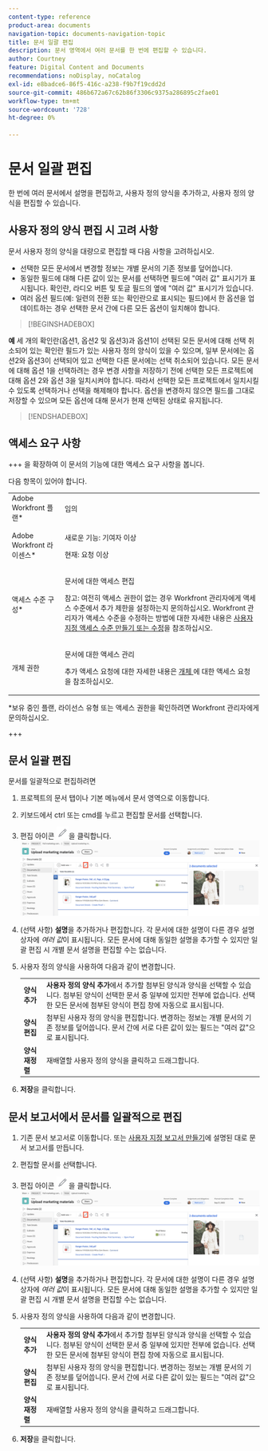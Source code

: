 ```yaml
---
content-type: reference
product-area: documents
navigation-topic: documents-navigation-topic
title: 문서 일괄 편집
description: 문서 영역에서 여러 문서를 한 번에 편집할 수 있습니다.
author: Courtney
feature: Digital Content and Documents
recommendations: noDisplay, noCatalog
exl-id: e8badce6-86f5-416c-a238-f9b7f19cdd2d
source-git-commit: 486b672a67c62b86f3306c9375a286895c2fae01
workflow-type: tm+mt
source-wordcount: '728'
ht-degree: 0%

---
```


# 문서 일괄 편집

한 번에 여러 문서에서 설명을 편집하고, 사용자 정의 양식을 추가하고, 사용자 정의 양식을 편집할 수 있습니다.

## 사용자 정의 양식 편집 시 고려 사항

문서 사용자 정의 양식을 대량으로 편집할 때 다음 사항을 고려하십시오.

* 선택한 모든 문서에서 변경할 정보는 개별 문서의 기존 정보를 덮어씁니다.
* 동일한 필드에 대해 다른 값이 있는 문서를 선택하면 필드에 &quot;여러 값&quot; 표시기가 표시됩니다. 확인란, 라디오 버튼 및 토글 필드의 옆에 &quot;여러 값&quot; 표시기가 있습니다.
* 여러 옵션 필드(예: 일련의 전환 또는 확인란으로 표시되는 필드)에서 한 옵션을 업데이트하는 경우 선택한 문서 간에 다른 모든 옵션이 일치해야 합니다.

>[!BEGINSHADEBOX]

**예**
세 개의 확인란(옵션1, 옵션2 및 옵션3)과 옵션1이 선택된 모든 문서에 대해 선택 취소되어 있는 확인란 필드가 있는 사용자 정의 양식이 있을 수 있으며, 일부 문서에는 옵션2와 옵션3이 선택되어 있고 선택한 다른 문서에는 선택 취소되어 있습니다. 모든 문서에 대해 옵션 1을 선택하려는 경우 변경 사항을 저장하기 전에 선택한 모든 프로젝트에 대해 옵션 2와 옵션 3을 일치시켜야 합니다. 따라서 선택한 모든 프로젝트에서 일치시킬 수 있도록 선택하거나 선택을 해제해야 합니다. 옵션을 변경하지 않으면 필드를 그대로 저장할 수 있으며 모든 옵션에 대해 문서가 현재 선택된 상태로 유지됩니다.

>[!ENDSHADEBOX]

## 액세스 요구 사항

+++ 을 확장하여 이 문서의 기능에 대한 액세스 요구 사항을 봅니다.

다음 항목이 있어야 합니다.

<table style="table-layout:auto"> 
 <col> 
 <col> 
 <tbody> 
  <tr> 
   <td role="rowheader">Adobe Workfront 플랜*</td> 
   <td> <p> 임의</p> </td> 
  </tr> 
  <tr> 
   <td role="rowheader">Adobe Workfront 라이센스*</td> 
   <td><p> 새로운 기능: 기여자 이상</p> 
   <p> 현재: 요청 이상</p> </td> 
  </tr> 
  <tr> 
   <td role="rowheader">액세스 수준 구성*</td> 
   <td> <p>문서에 대한 액세스 편집</p> <p>참고: 여전히 액세스 권한이 없는 경우 Workfront 관리자에게 액세스 수준에서 추가 제한을 설정하는지 문의하십시오. Workfront 관리자가 액세스 수준을 수정하는 방법에 대한 자세한 내용은 <a href="../../administration-and-setup/add-users/configure-and-grant-access/create-modify-access-levels.md" class="MCXref xref">사용자 지정 액세스 수준 만들기 또는 수정</a>을 참조하십시오.</p> </td> 
  </tr> 
  <tr> 
   <td role="rowheader">개체 권한</td> 
   <td> <p>문서에 대한 액세스 관리</p> <p>추가 액세스 요청에 대한 자세한 내용은 <a href="../../workfront-basics/grant-and-request-access-to-objects/request-access.md" class="MCXref xref">개체 </a>에 대한 액세스 요청 을 참조하십시오.</p> </td> 
  </tr> 
 </tbody> 
</table>

&#42;보유 중인 플랜, 라이선스 유형 또는 액세스 권한을 확인하려면 Workfront 관리자에게 문의하십시오.

+++

## 문서 일괄 편집

문서를 일괄적으로 편집하려면

1. 프로젝트의 문서 탭이나 기본 메뉴에서 문서 영역으로 이동합니다.
1. 키보드에서 ctrl 또는 cmd를 누르고 편집할 문서를 선택합니다.
1. 편집 아이콘 ![편집 아이콘](assets/edit-icon.png)을 클릭합니다.
   ![페이지의 아이콘 위치 편집](assets/edit-multiple-documents.png)
1. (선택 사항) **설명**&#x200B;을 추가하거나 편집합니다. 각 문서에 대한 설명이 다른 경우 설명 상자에 _여러 값_&#x200B;이 표시됩니다. 모든 문서에 대해 동일한 설명을 추가할 수 있지만 일괄 편집 시 개별 문서 설명을 편집할 수는 없습니다.
1. 사용자 정의 양식을 사용하여 다음과 같이 변경합니다.

   <table>
    <tr>
    <td><strong>양식 추가</strong></td>
    <td><strong>사용자 정의 양식 추가</strong>에서 추가할 첨부된 양식과 양식을 선택할 수 있습니다. 첨부된 양식이 선택한 문서 중 일부에 있지만 전부에 없습니다. 선택한 모든 문서에 첨부된 양식이 편집 창에 자동으로 표시됩니다.  </td>
    </tr>
    <tr>
    <td><strong>양식 편집</strong></td>
    <td>첨부된 사용자 정의 양식을 편집합니다. 변경하는 정보는 개별 문서의 기존 정보를 덮어씁니다. 문서 간에 서로 다른 값이 있는 필드는 "여러 값"으로 표시됩니다. </td>
    </tr>
    <tr>
    <td><strong>양식 재정렬</strong></td>
    <td>재배열할 사용자 정의 양식을 클릭하고 드래그합니다.</td>
    </tr>
    </table>
1. **저장**&#x200B;을 클릭합니다.


## 문서 보고서에서 문서를 일괄적으로 편집

1. 기존 문서 보고서로 이동합니다.
또는
[사용자 지정 보고서 만들기](/help/quicksilver/reports-and-dashboards/reports/creating-and-managing-reports/create-custom-report.md)에 설명된 대로 문서 보고서를 만듭니다.
1. 편집할 문서를 선택합니다.
1. 편집 아이콘 ![편집 아이콘](assets/edit-icon.png)을 클릭합니다.
   ![페이지의 아이콘 위치 편집](assets/edit-multiple-documents.png)
1. (선택 사항) **설명**&#x200B;을 추가하거나 편집합니다. 각 문서에 대한 설명이 다른 경우 설명 상자에 _여러 값_&#x200B;이 표시됩니다. 모든 문서에 대해 동일한 설명을 추가할 수 있지만 일괄 편집 시 개별 문서 설명을 편집할 수는 없습니다.
1. 사용자 정의 양식을 사용하여 다음과 같이 변경합니다.

   <table>
    <tr>
    <td><strong>양식 추가</strong></td>
    <td><strong>사용자 정의 양식 추가</strong>에서 추가할 첨부된 양식과 양식을 선택할 수 있습니다. 첨부된 양식이 선택한 문서 중 일부에 있지만 전부에 없습니다. 선택한 모든 문서에 첨부된 양식이 편집 창에 자동으로 표시됩니다.  </td>
    </tr>
    <tr>
    <td><strong>양식 편집</strong></td>
    <td>첨부된 사용자 정의 양식을 편집합니다. 변경하는 정보는 개별 문서의 기존 정보를 덮어씁니다. 문서 간에 서로 다른 값이 있는 필드는 "여러 값"으로 표시됩니다. </td>
    </tr>
    <tr>
    <td><strong>양식 재정렬</strong></td>
    <td>재배열할 사용자 정의 양식을 클릭하고 드래그합니다.</td>
    </tr>
    </table>
1. **저장**&#x200B;을 클릭합니다.
